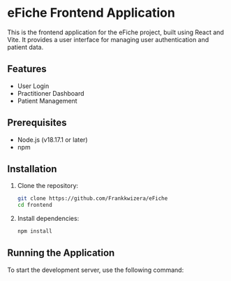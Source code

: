 # eFiche Frontend Application

This is the frontend application for the eFiche project, built using React and Vite. It provides a user interface for managing user authentication and patient data.

## Features

- User Login
- Practitioner Dashboard
- Patient Management

## Prerequisites

- Node.js (v18.17.1 or later)
- npm

## Installation

1. Clone the repository:

   ```bash
   git clone https://github.com/Frankkwizera/eFiche
   cd frontend
   ```

2. Install dependencies:

   ```bash
   npm install
   ```

## Running the Application

To start the development server, use the following command:
